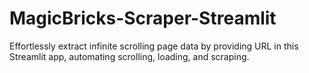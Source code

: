 # MagicBricks-Scraper-Streamlit
 Effortlessly extract infinite scrolling page data by providing URL in this Streamlit app, automating scrolling, loading, and scraping.
